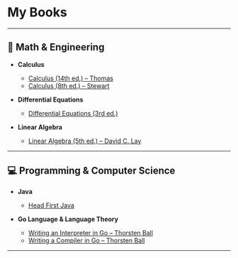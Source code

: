 #  My Books 

---

## 📐 Math & Engineering

- **Calculus**
  - [Calculus (14th ed.) – Thomas](./Calculus14thEdition-Thomas.pdf)
  - [Calculus (8th ed.) – Stewart](./Calculus8thEdition-JamesStewart.pdf)

- **Differential Equations**
  - [Differential Equations (3rd ed.)](./DifferentialEquations3rd.pdf)

- **Linear Algebra**
  - [Linear Algebra (5th ed.) – David C. Lay](./LinearAlgebra5th-DavidCLay.pdf)

---

## 💻 Programming & Computer Science

- **Java**
  - [Head First Java](./Head-First-Java.pdf)

- **Go Language & Language Theory**
  - [Writing an Interpreter in Go – Thorsten Ball](./WritingAnInterpreterInGo-ThorstenBall.pdf)  
  - [Writing a Compiler in Go – Thorsten Ball](./WritingACompilerInGo-ThorstenBall.pdf)

---

